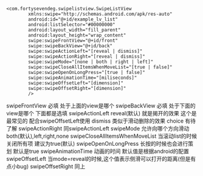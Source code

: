     <com.fortysevendeg.swipelistview.SwipeListView
            xmlns:swipe="http://schemas.android.com/apk/res-auto"
            android:id="@+id/example_lv_list"
            android:listSelector="#00000000"
            android:layout_width="fill_parent"
            android:layout_height="wrap_content"
            swipe:swipeFrontView="@+id/front"
            swipe:swipeBackView="@+id/back"
            swipe:swipeActionLeft="[reveal | dismiss]"
            swipe:swipeActionRight="[reveal | dismiss]"
            swipe:swipeMode="[none | both | right | left]"
            swipe:swipeCloseAllItemsWhenMoveList="[true | false]"
            swipe:swipeOpenOnLongPress="[true | false]"
            swipe:swipeAnimationTime="[miliseconds]"
            swipe:swipeOffsetLeft="[dimension]"
            swipe:swipeOffsetRight="[dimension]"
            />
swipeFrontView 必填 处于上面的view是哪个
swipeBackView 必填 处于下面的view是哪个
下面都是选填
swipeActionLeft
	reveal(默认) 就是揭开的效果 这个是最常见的 配合swipeOffsetLeft使用
	dismiss 类似于滑动删除的效果
	choice 有待了解
swipeActionRight
	同swipeActionLeft
swipeMode 允许向哪个方向滑动
	both(默认),left,right,none
swipeCloseAllItemsWhenMoveList 当滚动list的时候 关闭所有项 建议为true(默认)
swipeOpenOnLongPress 长按的时候也会进行策划 默认是true
swipeAnimationTime 动画的时间 默认值是根据android的配置
swipeOffsetLeft
	当mode=reveal的时候,这个值表示侧滑可以打开的距离(但是有点小bug)
swipeOffsetRight
	同上
